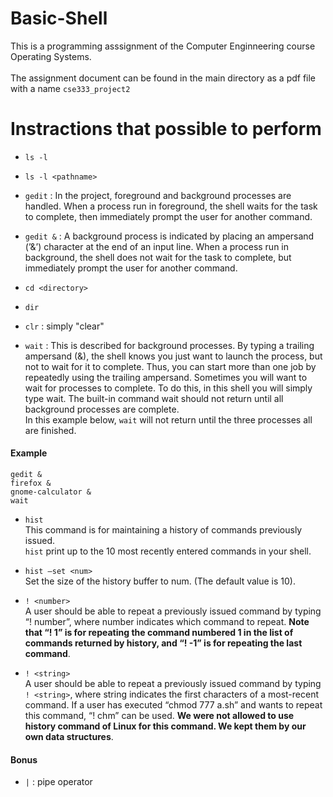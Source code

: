 # Basic-Shell

This is a programming asssignment of the Computer Enginneering course Operating Systems. <br> <br>
The assignment document can be found in the main directory as a pdf file with a name `cse333_project2`

# Instractions that possible to perform
- `ls -l`
- `ls -l <pathname>`
- `gedit`
: 
In the project, foreground and background processes are handled. When a process run in foreground, the shell waits for the task to complete, then immediately
prompt the user for another command.

 - `gedit &`
: 
A background process is indicated by placing an ampersand (’&’) character at the end of
an input line. When a process run in background, the shell does not wait for the task to
complete, but immediately prompt the user for another command.
- `cd <directory>`
- `dir`
- `clr`
: simply "clear"
- `wait` : This is described for background processes. By typing a trailing ampersand (&), the shell knows you just want to launch the
process, but not to wait for it to complete. Thus, you can start more than one job by repeatedly using the trailing ampersand.
Sometimes you will want to wait for processes to complete. To do this, in this
shell you will simply type wait. The built-in command wait should not return
until all background processes are complete.
<br> In this example below, `wait` will not return until the three processes all are
finished.

#### Example
```
gedit &
firefox &
gnome-calculator &
wait
```

- `hist` <br>
This command is for maintaining a history of commands previously issued.
<br>`hist` print up to the 10 most recently entered commands in your shell.
- `hist –set <num>` <br>Set the size of the history buffer to num. (The default value
is 10).
- `! <number>` <br> 
A user should be able to repeat a previously issued command by
typing “! number”, where number indicates which command to repeat.
**Note that “! 1” is for repeating the command numbered 1 in the list of
commands returned by history, and “! -1” is for repeating the last
command**.


- `! <string>` <br>
A user should be able to repeat a previously issued command by typing
`! <string>`, where string indicates the first characters of a most-recent command. If a
user has executed “chmod 777 a.sh” and wants to repeat this command, “! chm”
can be used.
**We were not allowed to use history command of Linux for this command. We
kept them by our own data structures**.

#### Bonus
- `|` : pipe operator
